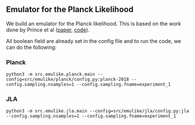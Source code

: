 ## Emulator for the Planck Likelihood

We build an emulator for the Planck likelihood. This is based on the work done by Prince et al ([paper](https://arxiv.org/abs/1909.05869), [code](https://github.com/heatherprince/planck-lite-py)).


All boolean field are already set in the config file and to run the code, we can do the following:

### Planck

```
python3 -m src.emulike.planck.main --config=src/emulike/planck/config.py:planck-2018 --config.sampling.nsamples=1 --config.sampling.fname=experiment_1
```

### JLA
```
python3 -m src.emulike.jla.main --config=src/emulike/jla/config.py:jla --config.sampling.nsamples=1 --config.sampling.fname=experiment_1
```